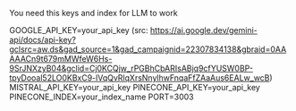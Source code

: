 You need this keys and index for LLM to work

GOOGLE_API_KEY=your_api_key (src: https://ai.google.dev/gemini-api/docs/api-key?gclsrc=aw.ds&gad_source=1&gad_campaignid=22307834138&gbraid=0AAAAACn9t679mMWfeW6Hs-9SrJNXzyB04&gclid=Cj0KCQjw_rPGBhCbARIsABjq9cfYUSW0BP-tpyDooal52LO0KBxC9-lVqQvRlqXrsNnylhwFnqaFfZAaAus6EALw_wcB)
MISTRAL_API_KEY=your_api_key
PINECONE_API_KEY=your_api_key
PINECONE_INDEX=your_index_name
PORT=3003
